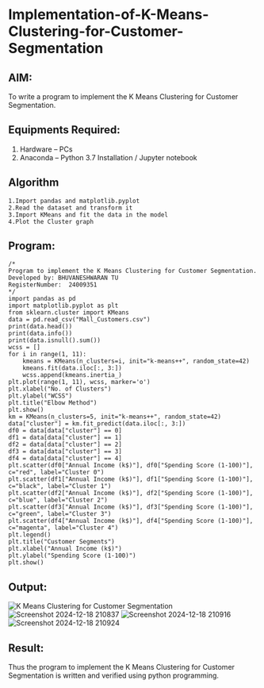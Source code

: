 # Implementation-of-K-Means-Clustering-for-Customer-Segmentation

## AIM:
To write a program to implement the K Means Clustering for Customer Segmentation.

## Equipments Required:
1. Hardware – PCs
2. Anaconda – Python 3.7 Installation / Jupyter notebook

## Algorithm
    1.Import pandas and matplotlib.pyplot
    2.Read the dataset and transform it
    3.Import KMeans and fit the data in the model
    4.Plot the Cluster graph

## Program:
```
/*
Program to implement the K Means Clustering for Customer Segmentation.
Developed by: BHUVANESHWARAN TU  
RegisterNumber:  24009351
*/
import pandas as pd
import matplotlib.pyplot as plt
from sklearn.cluster import KMeans
data = pd.read_csv("Mall_Customers.csv")
print(data.head())
print(data.info())
print(data.isnull().sum())
wcss = []
for i in range(1, 11):
    kmeans = KMeans(n_clusters=i, init="k-means++", random_state=42)
    kmeans.fit(data.iloc[:, 3:])
    wcss.append(kmeans.inertia_)
plt.plot(range(1, 11), wcss, marker='o')
plt.xlabel("No. of Clusters")
plt.ylabel("WCSS")
plt.title("Elbow Method")
plt.show()
km = KMeans(n_clusters=5, init="k-means++", random_state=42)
data["cluster"] = km.fit_predict(data.iloc[:, 3:])
df0 = data[data["cluster"] == 0]
df1 = data[data["cluster"] == 1]
df2 = data[data["cluster"] == 2]
df3 = data[data["cluster"] == 3]
df4 = data[data["cluster"] == 4]
plt.scatter(df0["Annual Income (k$)"], df0["Spending Score (1-100)"], c="red", label="Cluster 0")
plt.scatter(df1["Annual Income (k$)"], df1["Spending Score (1-100)"], c="black", label="Cluster 1")
plt.scatter(df2["Annual Income (k$)"], df2["Spending Score (1-100)"], c="blue", label="Cluster 2")
plt.scatter(df3["Annual Income (k$)"], df3["Spending Score (1-100)"], c="green", label="Cluster 3")
plt.scatter(df4["Annual Income (k$)"], df4["Spending Score (1-100)"], c="magenta", label="Cluster 4")
plt.legend()
plt.title("Customer Segments")
plt.xlabel("Annual Income (k$)")
plt.ylabel("Spending Score (1-100)")
plt.show()

```

## Output:
![K Means Clustering for Customer Segmentation](sam.png)
![Screenshot 2024-12-18 210837](https://github.com/user-attachments/assets/1475c96f-d382-481e-99e6-5564d0c52b74)
![Screenshot 2024-12-18 210916](https://github.com/user-attachments/assets/e16c8cb8-e873-4ec1-8bcb-f0178f921d85)
![Screenshot 2024-12-18 210924](https://github.com/user-attachments/assets/d85d1eaa-d8a5-4eb9-a9cd-96aefdfccc1d)


## Result:
Thus the program to implement the K Means Clustering for Customer Segmentation is written and verified using python programming.

